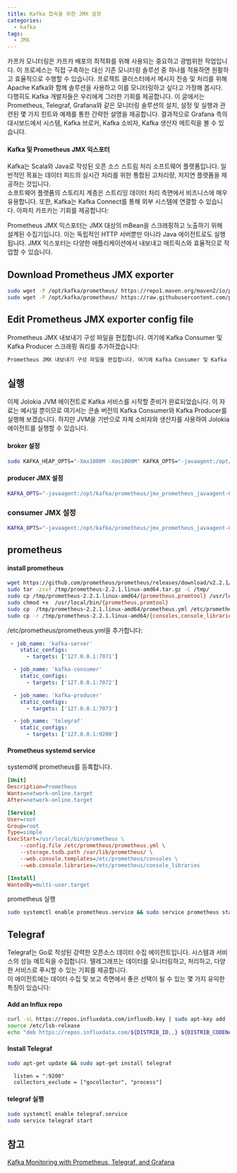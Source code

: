 ```yaml
---
title: Kafka 접속을 위한 JMX 설정
categories:
  - kafka
tags: 
  - JMX
---
```


카프카 모니터링은 카프카 배포의 최적화를 위해 사용되는 중요하고 광범위한 작업입니다. 이 프로세스는 직접 구축하는 대신 기존 모니터링 솔루션 중 하나를 적용하면 원활하고 효율적으로 수행할 수 있습니다. 프로젝트 클러스터에서 메시지 전송 및 처리를 위해 Apache Kafka와 함께 솔루션을 사용하고 이를 모니터링하고 싶다고 가정해 봅시다. 다행히도 Kafka 개발자들은 우리에게 그러한 기회를 제공합니다. 이 글에서는 Prometheus, Telegraf, Grafana와 같은 모니터링 솔루션의 설치, 설정 및 실행과 관련된 몇 가지 힌트와 예제를 통한 간략한 설명을 제공합니다. 결과적으로 Grafana 측의 대시보드에서 시스템, Kafka 브로커, Kafka 소비자, Kafka 생산자 메트릭을 볼 수 있습니다.



#### Kafka 및 Prometheus JMX 익스포터
Kafka는 Scala와 Java로 작성된 오픈 소스 스트림 처리 소프트웨어 플랫폼입니다. 일반적인 목표는 데이터 피드의 실시간 처리를 위한 통합된 고처리량, 저지연 플랫폼을 제공하는 것입니다.  
소프트웨어 플랫폼의 스토리지 계층은 스트리밍 데이터 처리 측면에서 비즈니스에 매우 유용합니다. 또한, Kafka는 Kafka Connect를 통해 외부 시스템에 연결할 수 있습니다. 아파치 카프카는 기회를 제공합니다:  


Prometheus JMX 익스포터는 JMX 대상의 mBean을 스크래핑하고 노출하기 위해 설계된 수집기입니다. 이는 독립적인 HTTP 서버뿐만 아니라 Java 에이전트로도 실행됩니다. JMX 익스포터는 다양한 애플리케이션에서 내보내고 매트릭스와 효율적으로 
작업할 수 있습니다.  

## Download Prometheus JMX exporter

```bash
sudo wget -P /opt/kafka/prometheus/ https://repo1.maven.org/maven2/io/prometheus/jmx/jmx_prometheus_javaagent/0.3.0/jmx_prometheus_javaagent-0.3.0.jar
sudo wget -P /opt/kafka/prometheus/ https://raw.githubusercontent.com/prometheus/jmx_exporter/master/example_configs/kafka-0-8-2.yml 
```

## Edit Prometheus JMX exporter config file
Prometheus JMX 내보내기 구성 파일을 편집합니다. 여기에 Kafka Consumer 및 Kafka Producer 스크래핑 쿼리를 추가하겠습니다:

```bash
Prometheus JMX 내보내기 구성 파일을 편집합니다. 여기에 Kafka Consumer 및 Kafka Producer 스크래핑 쿼리를 추가하겠습니다:
```

## 실행
이제 Jolokia JVM 에이전트로 Kafka 서비스를 시작할 준비가 완료되었습니다. 이 자료는 예시일 뿐이므로 여기서는 콘솔 버전의 Kafka Consumer와 Kafka Producer를 실행해 보겠습니다. 하지만 JVM을 기반으로 자체 소비자와 생산자를 사용하여 Jolokia 에이전트를 실행할 수 있습니다.

#### broker 설정
```bash
sudo KAFKA_HEAP_OPTS="-Xmx1000M -Xms1000M" KAFKA_OPTS="-javaagent:/opt/kafka/prometheus/jmx_prometheus_javaagent-0.3.0.jar=7071:/opt/kafka/prometheus/kafka-0-8-2.yml"  /opt/kafka/bin/kafka-server-start.sh -daemon /opt/kafka/config/server.properties
```

#### producer JMX 설정
```bash
KAFKA_OPTS="-javaagent:/opt/kafka/prometheus/jmx_prometheus_javaagent-0.3.0.jar=7072:/opt/kafka/prometheus/kafka-0-8-2.yml" /opt/kafka/bin/kafka-console-consumer.sh --bootstrap-server 0.0.0.0:9092 --topic test --from-beginning
```

### consumer JMX 설정
```bash
KAFKA_OPTS="-javaagent:/opt/kafka/prometheus/jmx_prometheus_javaagent-0.3.0.jar=7073:/opt/kafka/prometheus/kafka-0-8-2.yml" /opt/kafka/bin/kafka-console-producer.sh --broker-list 0.0.0.0:9092 --topic test
```

## prometheus 

#### install prometheus
```bash
wget https://github.com/prometheus/prometheus/releases/download/v2.2.1/prometheus-2.2.1.linux-amd64.tar.gz -P /tmp/
sudo tar -zxvf /tmp/prometheus-2.2.1.linux-amd64.tar.gz -C /tmp/
sudo cp /tmp/prometheus-2.2.1.linux-amd64/{prometheus,promtool} /usr/local/bin/
sudo chmod +x  /usr/local/bin/{prometheus,promtool}
sudo cp  /tmp/prometheus-2.2.1.linux-amd64/prometheus.yml /etc/prometheus/
sudo cp -r /tmp/prometheus-2.2.1.linux-amd64/{consoles,console_libraries} /etc/prometheus/
```

/etc/prometheus/prometheus.yml을 추가합니다:
```yaml
 - job_name: 'kafka-server'
    static_configs:
      - targets: ['127.0.0.1:7071']

  - job_name: 'kafka-consumer'
    static_configs:
      - targets: ['127.0.0.1:7072']

  - job_name: 'kafka-producer'
    static_configs:
      - targets: ['127.0.0.1:7073']

  - job_name: 'telegraf'
    static_configs:
      - targets: ['127.0.0.1:9200']
```

#### Prometheus systemd service

systemd에 prometheus를 등록합니다.  

```ini
[Unit]
Description=Prometheus
Wants=network-online.target
After=network-online.target

[Service]
User=root
Group=root
Type=simple
ExecStart=/usr/local/bin/prometheus \
	--config.file /etc/prometheus/prometheus.yml \
	--storage.tsdb.path /var/lib/prometheus/ \
	--web.console.templates=/etc/prometheus/consoles \
	--web.console.libraries=/etc/prometheus/console_libraries

[Install]
WantedBy=multi-user.target
```
prometheus 실행
```bash
sudo systemctl enable prometheus.service && sudo service prometheus start
```

## Telegraf


Telegraf는 Go로 작성된 강력한 오픈소스 데이터 수집 에이전트입니다. 시스템과 서비스의 성능 메트릭을 수집합니다. 텔레그래프는 데이터를 모니터링하고, 처리하고, 다양한 서비스로 푸시할 수 있는 기회를 제공합니다.  
이 에이전트에는 데이터 수집 및 보고 측면에서 좋은 선택이 될 수 있는 몇 가지 유익한 특징이 있습니다:  

#### Add an Influx repo

```bash
curl -sL https://repos.influxdata.com/influxdb.key | sudo apt-key add -
source /etc/lsb-release
echo "deb https://repos.influxdata.com/${DISTRIB_ID,,} ${DISTRIB_CODENAME} stable" | sudo tee /etc/apt/sources.list.d/influxdb.list
```

#### Install Telegraf
```bash
sudo apt-get update && sudo apt-get install telegraf
```

```
  listen = ":9200"
  collectors_exclude = ["gocollector", "process"]
```

#### telegraf 실행 
```bash
sudo systemctl enable telegraf.service
sudo service telegraf start
```
## 참고 
[Kafka Monitoring with Prometheus, Telegraf, and Grafana](https://activewizards.com/blog/kafka-monitoring-with-prometheus-telegraf-and-grafana/)